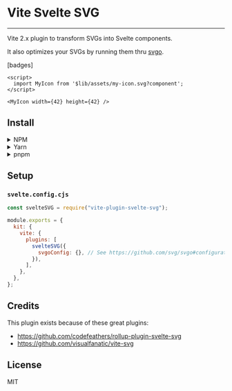 # Vite Svelte SVG

---

Vite 2.x plugin to transform SVGs into Svelte components.

It also optimizes your SVGs by running them thru [svgo](https://github.com/svg/svgo).

[badges]

```svelte
<script>
  import MyIcon from '$lib/assets/my-icon.svg?component';
</script>

<MyIcon width={42} height={42} />
```

## Install

<details>
<summary>NPM</summary>

```
npm install vite-plugin-svelte-svg --save-dev
```

</details>
<details>
<summary>Yarn</summary>

```
yarn add -D vite-plugin-svelte-svg
```

</details>
<details>
<summary>pnpm</summary>

```
pnpm add -D vite-plugin-svelte-svg
```

</details>

## Setup

### `svelte.config.cjs`

```js
const svelteSVG = require("vite-plugin-svelte-svg");

module.exports = {
  kit: {
    vite: {
      plugins: [
        svelteSVG({
          svgoConfig: {}, // See https://github.com/svg/svgo#configuration
        }),
      ],
    },
  },
};
```

## Credits

This plugin exists because of these great plugins:

- https://github.com/codefeathers/rollup-plugin-svelte-svg
- https://github.com/visualfanatic/vite-svg

## License

MIT
